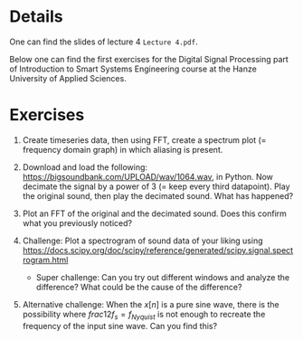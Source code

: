 # Details
One can find the slides of lecture 4 `Lecture 4.pdf`.
 
Below one can find the first exercises for the Digital Signal Processing part of Introduction to Smart Systems Engineering course at the Hanze University of Applied Sciences.


# Exercises

1. Create timeseries data, then using FFT, create a spectrum plot (= frequency domain graph) in which aliasing is present.

1. Download and load the following:  https://bigsoundbank.com/UPLOAD/wav/1064.wav, in Python. Now decimate the signal by a power of 3 (= keep every third datapoint). Play the original sound, then play the decimated sound. What has happened?

1. Plot an FFT of the original and the decimated sound. Does this confirm what you previously noticed?

1. Challenge: Plot a spectrogram of sound data of your liking using https://docs.scipy.org/doc/scipy/reference/generated/scipy.signal.spectrogram.html
    - Super challenge: Can you try out different windows and analyze the difference? What could be the cause of the difference?

1. Alternative challenge: When the $x[n]$ is a pure sine wave, there is the possibility where $frac{1}{2} f_s =  f_{Nyquist}$ is not enough to recreate the frequency of the input sine wave. Can you find this?

